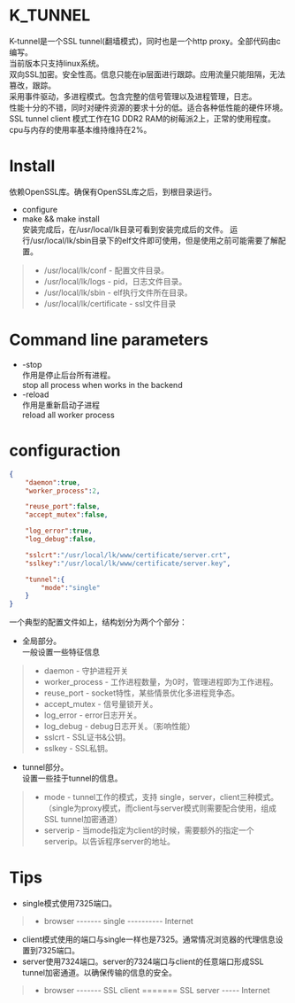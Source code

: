 # K_TUNNEL
K-tunnel是一个SSL tunnel(翻墙模式)，同时也是一个http proxy。全部代码由c编写。</br>
当前版本只支持linux系统。</br>
双向SSL加密。安全性高。信息只能在ip层面进行跟踪。应用流量只能阻隔，无法篡改，跟踪。</br>
采用事件驱动，多进程模式。包含完整的信号管理以及进程管理，日志。</br>
性能十分的不错，同时对硬件资源的要求十分的低。适合各种低性能的硬件环境。SSL tunnel client 模式工作在1G DDR2 RAM的树莓派2上，正常的使用程度。cpu与内存的使用率基本维持维持在2%。
# Install
依赖OpenSSL库。确保有OpenSSL库之后，到根目录运行。
* configure
* make && make install </br>
安装完成后，在/usr/local/lk目录可看到安装完成后的文件。
运行/usr/local/lk/sbin目录下的elf文件即可使用，但是使用之前可能需要了解配置。
> * /usr/local/lk/conf - 配置文件目录。
> * /usr/local/lk/logs - pid，日志文件目录。
> * /usr/local/lk/sbin - elf执行文件所在目录。
> * /usr/local/lk/certificate  - ssl文件目录
# Command line parameters
* -stop </br>
作用是停止后台所有进程。</br>
stop all process when works in the backend
* -reload </br>
作用是重新启动子进程 </br>
reload all worker process

# configuraction
```json
{
	"daemon":true,
	"worker_process":2,

	"reuse_port":false,
	"accept_mutex":false,

	"log_error":true,
	"log_debug":false,

	"sslcrt":"/usr/local/lk/www/certificate/server.crt",
	"sslkey":"/usr/local/lk/www/certificate/server.key",

	"tunnel":{
		"mode":"single"
	}
}
```
一个典型的配置文件如上，结构划分为两个个部分：
* 全局部分。</br>
一般设置一些特征信息</br>
> * daemon - 守护进程开关
> * worker_process - 工作进程数量，为0时，管理进程即为工作进程。
> * reuse_port - socket特性，某些情景优化多进程竞争态。
> * accept_mutex - 信号量锁开关。
> * log_error - error日志开关。
> * log_debug - debug日志开关。（影响性能）
> * sslcrt - SSL证书&公钥。
> * sslkey - SSL私钥。

* tunnel部分。</br>
设置一些挂于tunnel的信息。</br>
> * mode - tunnel工作的模式，支持 single，server，client三种模式。（single为proxy模式，而client与server模式则需要配合使用，组成SSL tunnel加密通道）
> * serverip - 当mode指定为client的时候，需要额外的指定一个serverip。以告诉程序server的地址。

# Tips
* single模式使用7325端口。
> * browser ------- single ---------- Internet

* client模式使用的端口与single一样也是7325。通常情况浏览器的代理信息设置到7325端口。
* server使用7324端口。server的7324端口与client的任意端口形成SSL tunnel加密通道。以确保传输的信息的安全。
> * browser ------- SSL client ======= SSL server ----- Internet
